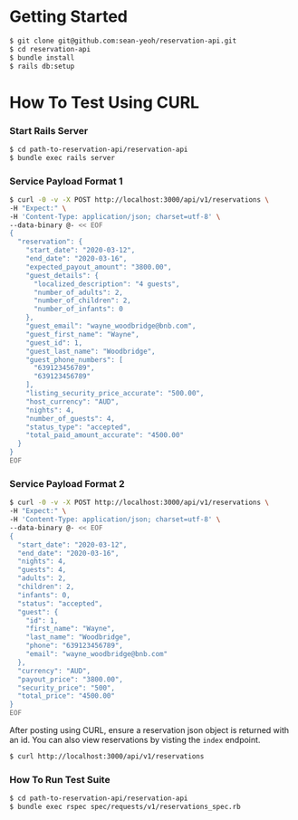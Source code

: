# Getting Started
```bash
$ git clone git@github.com:sean-yeoh/reservation-api.git
$ cd reservation-api
$ bundle install
$ rails db:setup
```

# How To Test Using CURL
### Start Rails Server
```bash
$ cd path-to-reservation-api/reservation-api
$ bundle exec rails server
```

### Service Payload Format 1
```bash
$ curl -0 -v -X POST http://localhost:3000/api/v1/reservations \
-H "Expect:" \
-H 'Content-Type: application/json; charset=utf-8' \
--data-binary @- << EOF
{
  "reservation": {
    "start_date": "2020-03-12",
    "end_date": "2020-03-16",
    "expected_payout_amount": "3800.00",
    "guest_details": {
      "localized_description": "4 guests",
      "number_of_adults": 2,
      "number_of_children": 2,
      "number_of_infants": 0
    },
    "guest_email": "wayne_woodbridge@bnb.com",
    "guest_first_name": "Wayne",
    "guest_id": 1,
    "guest_last_name": "Woodbridge",
    "guest_phone_numbers": [
      "639123456789",
      "639123456789"
    ],
    "listing_security_price_accurate": "500.00",
    "host_currency": "AUD",
    "nights": 4,
    "number_of_guests": 4,
    "status_type": "accepted",
    "total_paid_amount_accurate": "4500.00"
  }
}
EOF
```

### Service Payload Format 2
```bash
$ curl -0 -v -X POST http://localhost:3000/api/v1/reservations \
-H "Expect:" \
-H 'Content-Type: application/json; charset=utf-8' \
--data-binary @- << EOF
{
  "start_date": "2020-03-12",
  "end_date": "2020-03-16",
  "nights": 4,
  "guests": 4,
  "adults": 2,
  "children": 2,
  "infants": 0,
  "status": "accepted",
  "guest": {
    "id": 1,
    "first_name": "Wayne",
    "last_name": "Woodbridge",
    "phone": "639123456789",
    "email": "wayne_woodbridge@bnb.com"
  },
  "currency": "AUD",
  "payout_price": "3800.00",
  "security_price": "500",
  "total_price": "4500.00"
}
EOF
```

After posting using CURL, ensure a reservation json object is returned with an id.
You can also view reservations by visting the `index` endpoint.
```bash
$ curl http://localhost:3000/api/v1/reservations
```

### How To Run Test Suite
```bash
$ cd path-to-reservation-api/reservation-api
$ bundle exec rspec spec/requests/v1/reservations_spec.rb
```
